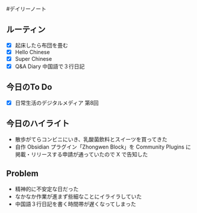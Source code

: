 #デイリーノート
## ルーティン
- [x] 起床したら布団を畳む
- [x] Hello Chinese
- [x] Super Chinese
- [x] Q&A Diary 中国語で３行日記
## 今日のTo Do
- [x] 日常生活のデジタルメディア 第8回
## 今日のハイライト
- 散歩がてらコンビニにいき、乳酸菌飲料とスイーツを買ってきた
- 自作 Obsidian プラグイン「Zhongwen Block」を Community Plugins に掲載・リリースする申請が通っていたので X で告知した
## Problem
- 精神的に不安定な日だった
- なかなか作業が進まず些細なことにイライラしていた
- 中国語３行日記を書く時間帯が遅くなってしまった

